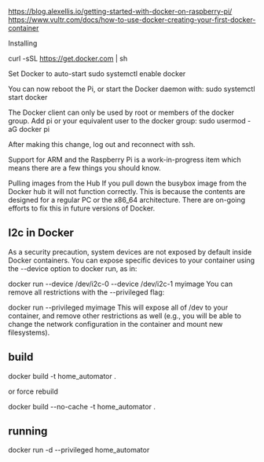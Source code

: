 https://blog.alexellis.io/getting-started-with-docker-on-raspberry-pi/
https://www.vultr.com/docs/how-to-use-docker-creating-your-first-docker-container

Installing

curl -sSL https://get.docker.com | sh


Set Docker to auto-start
sudo systemctl enable docker


You can now reboot the Pi, or start the Docker daemon with:
sudo systemctl start docker


The Docker client can only be used by root or members of the docker group. Add pi or your equivalent user to the docker group:
sudo usermod -aG docker pi

After making this change, log out and reconnect with ssh.



Support for ARM and the Raspberry Pi is a work-in-progress item which means there are a few things you should know.

Pulling images from the Hub
If you pull down the busybox image from the Docker hub it will not function correctly. This is because the contents are designed for a regular PC or the x86_64 architecture. There are on-going efforts to fix this in future versions of Docker.






## I2c in Docker

As a security precaution, system devices are not exposed by default inside Docker containers. You can expose specific devices to your container using the --device option to docker run, as in:

docker run --device /dev/i2c-0 --device /dev/i2c-1 myimage
You can remove all restrictions with the --privileged flag:

docker run --privileged myimage
This will expose all of /dev to your container, and remove other restrictions as well (e.g., you will be able to change the network configuration in the container and mount new filesystems).


## build

docker build -t home_automator .

or force rebuild

docker build --no-cache -t home_automator .


## running

docker run -d --privileged home_automator
